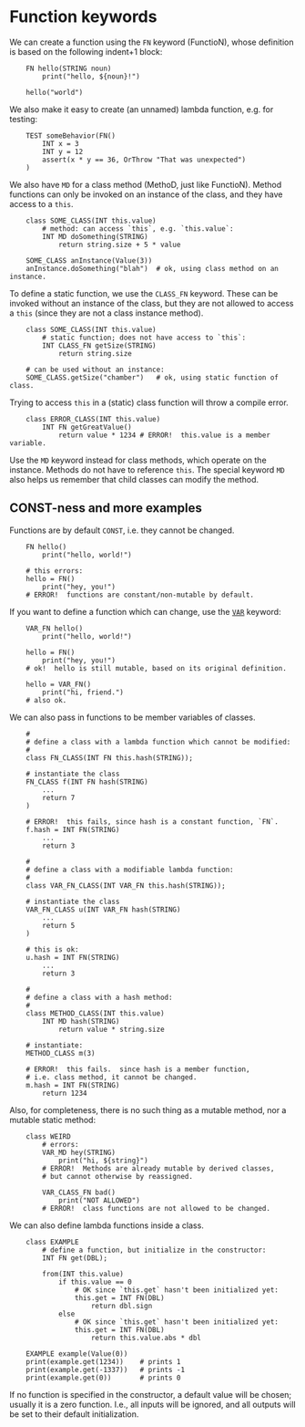 # Function keywords

We can create a function using the `FN` keyword (FunctioN), whose
definition is based on the following indent+1 block:

```
    FN hello(STRING noun)
        print("hello, ${noun}!")

    hello("world")
```

We also make it easy to create (an unnamed) lambda function, e.g. for testing:

```
    TEST someBehavior(FN()
        INT x = 3
        INT y = 12
        assert(x * y == 36, OrThrow "That was unexpected")
    )
```

We also have `MD` for a class method (MethoD, just like FunctioN).  Method
functions can only be invoked on an instance of the class, and they have
access to a `this`.

```
    class SOME_CLASS(INT this.value)
        # method: can access `this`, e.g. `this.value`:
        INT MD doSomething(STRING)
            return string.size + 5 * value

    SOME_CLASS anInstance(Value(3))
    anInstance.doSomething("blah")  # ok, using class method on an instance.
```

To define a static function, we use the `CLASS_FN` keyword.  These can be
invoked without an instance of the class, but they are not allowed to access
a `this` (since they are not a class instance method).  

```
    class SOME_CLASS(INT this.value)
        # static function; does not have access to `this`:
        INT CLASS_FN getSize(STRING)
            return string.size

    # can be used without an instance:
    SOME_CLASS.getSize("chamber")   # ok, using static function of class.
```

Trying to access `this` in a (static) class function will throw a compile error.

```
    class ERROR_CLASS(INT this.value)
        INT FN getGreatValue()
            return value * 1234 # ERROR!  this.value is a member variable.
```

Use the `MD` keyword instead for class methods, which operate on the instance.
Methods do not have to reference `this`.  The special keyword `MD` also helps
us remember that child classes can modify the method.

## CONST-ness and more examples

Functions are by default `CONST`, i.e. they cannot be changed.

```
    FN hello()
        print("hello, world!")

    # this errors:
    hello = FN()
        print("hey, you!")
    # ERROR!  functions are constant/non-mutable by default.
```

If you want to define a function which can change, use the 
[`VAR`](./var_vs_const.md) keyword:

```
    VAR_FN hello()
        print("hello, world!")

    hello = FN()
        print("hey, you!")
    # ok!  hello is still mutable, based on its original definition.

    hello = VAR_FN()
        print("hi, friend.")
    # also ok.
```

We can also pass in functions to be member variables of classes.

```
    #
    # define a class with a lambda function which cannot be modified:
    #
    class FN_CLASS(INT FN this.hash(STRING));

    # instantiate the class
    FN_CLASS f(INT FN hash(STRING)
        ...
        return 7
    )

    # ERROR!  this fails, since hash is a constant function, `FN`.
    f.hash = INT FN(STRING)
        ...
        return 3

    #
    # define a class with a modifiable lambda function:
    #
    class VAR_FN_CLASS(INT VAR_FN this.hash(STRING));

    # instantiate the class
    VAR_FN_CLASS u(INT VAR_FN hash(STRING)
        ...
        return 5
    )

    # this is ok:
    u.hash = INT FN(STRING)
        ...
        return 3

    #
    # define a class with a hash method:
    #
    class METHOD_CLASS(INT this.value)
        INT MD hash(STRING)
            return value * string.size

    # instantiate:
    METHOD_CLASS m(3)

    # ERROR!  this fails.  since hash is a member function, 
    # i.e. class method, it cannot be changed.
    m.hash = INT FN(STRING)
        return 1234
```

Also, for completeness, there is no such thing as a mutable method,
nor a mutable static method:

```
    class WEIRD
        # errors:
        VAR_MD hey(STRING)
            print("hi, ${string}")
        # ERROR!  Methods are already mutable by derived classes,
        # but cannot otherwise by reassigned.

        VAR_CLASS_FN bad()
            print("NOT ALLOWED")
        # ERROR!  class functions are not allowed to be changed.
```

We can also define lambda functions inside a class.

```
    class EXAMPLE
        # define a function, but initialize in the constructor:
        INT FN get(DBL);

        from(INT this.value)
            if this.value == 0
                # OK since `this.get` hasn't been initialized yet:
                this.get = INT FN(DBL)
                    return dbl.sign
            else
                # OK since `this.get` hasn't been initialized yet:
                this.get = INT FN(DBL)
                    return this.value.abs * dbl

    EXAMPLE example(Value(0))
    print(example.get(1234))    # prints 1
    print(example.get(-1337))   # prints -1
    print(example.get(0))       # prints 0
```

If no function is specified in the constructor, a default value
will be chosen; usually it is a zero function.  I.e., all inputs
will be ignored, and all outputs will be set to their default
initialization.
